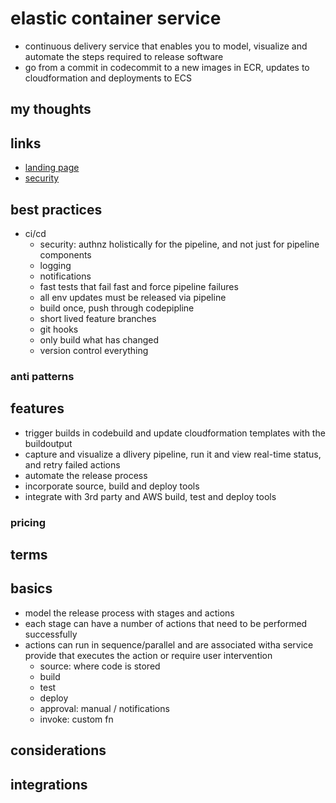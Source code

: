 # elastic container service

- continuous delivery service that enables you to model, visualize and automate the steps required to release software
- go from a commit in codecommit to a new images in ECR, updates to cloudformation and deployments to ECS

## my thoughts

## links

- [landing page](https://aws.amazon.com/codepipeline/?did=ap_card&trk=ap_card)
- [security](https://docs.aws.amazon.com/codepipeline/latest/userguide/security.html)

## best practices

- ci/cd
  - security: authnz holistically for the pipeline, and not just for pipeline components
  - logging
  - notifications
  - fast tests that fail fast and force pipeline failures
  - all env updates must be released via pipeline
  - build once, push through codepipline
  - short lived feature branches
  - git hooks
  - only build what has changed
  - version control everything

### anti patterns

## features

- trigger builds in codebuild and update cloudformation templates with the buildoutput
- capture and visualize a dlivery pipeline, run it and view real-time status, and retry failed actions
- automate the release process
- incorporate source, build and deploy tools
- integrate with 3rd party and AWS build, test and deploy tools

### pricing

## terms

## basics

- model the release process with stages and actions
- each stage can have a number of actions that need to be performed successfully
- actions can run in sequence/parallel and are associated witha service provide that executes the action or require user intervention
  - source: where code is stored
  - build
  - test
  - deploy
  - approval: manual / notifications
  - invoke: custom fn

## considerations

## integrations

